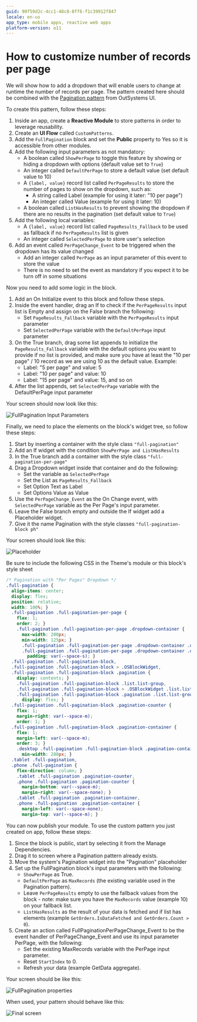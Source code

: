 ```yaml
---
guid: 90f59d2c-4cc1-48c8-8ff6-f1c39912f847
locale: en-us
app_type: mobile apps, reactive web apps
platform-version: o11
---
```


# How to customize number of records per page

We will show how to add a dropdown that will enable users to change at runtime the number of records per page.
The pattern created here should be combined with the [Pagination pattern](https://success.outsystems.com/documentation/11/developing_an_application/design_ui/patterns/using_mobile_and_reactive_patterns/navigation/pagination/) from OutSystems UI.

To create this pattern, follow these steps:

1. Inside an app, create a **Reactive Module** to store patterns in order to leverage reusability.
1. Create an **UI Flow** called `CustomPatterns`.
1. Add the `FullPagination` block and set the **Public** property to Yes so it is accessible from other modules.
1. Add the following input parameters as not mandatory:
    * A boolean called `ShowPerPage` to toggle this feature by showing or hiding a dropdown with options (default value set to `True`)
    * An integer called `DefaultPerPage` to store a default value (set default value to 10)
    * A `{label, value}` record list called `PerPageResults` to store the number of pages to show on the dropdown, such as:
        * A string called Label (example for using it later: "10 per page")
        * An integer called Value (example for using it later: 10)
    * A boolean called `ListHasResults` to prevent showing the dropdown if there are no results in the pagination (set default value to `True`)
1. Add the following local variables:
    * A `{label, value}` record list called `PageResults_Fallback` to be used as fallback if no `PerPageResults` list is given
    * An integer called `SelectedPerPage` to store user's selection
1. Add an event called `PerPageChange_Event` to be triggered when the dropdown has its value changed
    * Add an integer called `PerPage` as an input parameter of this event to store the value
    * There is no need to set the event as mandatory if you expect it to be turn off in some situations

Now you need to add some logic in the block.

1. Add an On Initialize event to this block and follow these steps.
1. Inside the event handler, drag an If to check if the `PerPageResults` input list is Empty and assign on the False branch the following:
    * Set `PageResults_Fallback` variable with the `PerPageResults` input parameter
    * Set `SelectedPerPage` variable with the `DefaultPerPage` input parameter
1. On the True branch, drag some list appends to initialize the `PageResults_Fallback` variable with the default options you want to provide if no list is provided, and make sure you have at least the "10 per page" / 10 record as we are using 10 as the default value. Example:
    * Label: "5 per page" and value: 5
    * Label: "10 per page" and value: 10
    * Label: "15 per page" and value: 15, and so on
1. After the list appends, set `SelectedPerPage` variable with the DefaultPerPage input parameter

Your screen should now look like this:

![FullPagination Input Parameters](./images/fullpagination-input-parameters-ss.png)

Finally, we need to place the elements on the block's widget tree, so follow these steps:

1. Start by inserting a container with the style class `"full-pagination"`
1. Add an If widget with the condition `ShowPerPage and ListHasResults`
1. In the True branch add a container with the style class `"full-pagination-per-page"`
1. Drag a Dropdown widget inside that container and do the following:
    * Set the variable as `SelectedPerPage`
    * Set the List as `PageResults_Fallback`
    * Set Option Text as Label
    * Set Options Value as Value
1. Use the `PerPageChange_Event` as the On Change event, with `SelectedPerPage` variable as the Per Page's input parameter.
1. Leave the False branch empty and outside the If widget add a Placeholder widget.
1. Give it the name Pagination with the style classes `"full-pagination-block ph"`

Your screen should look like this:

![Placeholder](./images/pagination-placeholder-ss.png)

Be sure to include the following CSS in the Theme's module or this block's style sheet

```css
/* Pagination with "Per Pages" Dropdown */
.full-pagination {
  align-items: center;
  display: flex;
  position: relative;
  width: 100%; }
  .full-pagination .full-pagination-per-page {
    flex: 1;
    order: 2; }
    .full-pagination .full-pagination-per-page .dropdown-container {
      max-width: 200px;
      min-width: 125px; }
      .full-pagination .full-pagination-per-page .dropdown-container .dropdown-display,
      .full-pagination .full-pagination-per-page .dropdown-container .dropdown {
        padding: var(--space-s); }
  .full-pagination .full-pagination-block,
  .full-pagination .full-pagination-block > .OSBlockWidget,
  .full-pagination .full-pagination-block .pagination {
    display: contents; }
    .full-pagination .full-pagination-block .list.list-group,
    .full-pagination .full-pagination-block > .OSBlockWidget .list.list-group,
    .full-pagination .full-pagination-block .pagination .list.list-group {
      display: flex; }
  .full-pagination .full-pagination-block .pagination-counter {
    flex: 1;
    margin-right: var(--space-m);
    order: 1; }
  .full-pagination .full-pagination-block .pagination-container {
    flex: 1;
    margin-left: var(--space-m);
    order: 3; }
    .desktop .full-pagination .full-pagination-block .pagination-container {
      min-width: 280px; }
  .tablet .full-pagination,
  .phone .full-pagination {
    flex-direction: column; }
    .tablet .full-pagination .pagination-counter,
    .phone .full-pagination .pagination-counter {
      margin-bottom: var(--space-m);
      margin-right: var(--space-none); }
    .tablet .full-pagination .pagination-container,
    .phone .full-pagination .pagination-container {
      margin-left: var(--space-none);
      margin-top: var(--space-m); }
```

You can now publish your module.
To use the custom pattern you just created on app, follow these steps:

1. Since the block is public, start by selecting it from the Manage Dependencies.
1. Drag it to screen where a Pagination pattern already exists.
1. Move the system's Pagination widget into the "Pagination" placeholder
1. Set up the FullPagination block's input parameters with the following:
    * `ShowPerPage` as True.
    * `DefaultPerPage` as `MaxRecords` (the existing variable used in the Pagination pattern).
    * Leave `PerPageResults` empty to use the fallback values from the block - note: make sure you have the `MaxRecords` value (example 10) on your fallback list.
    * `ListHasResults` as the result of your data is fetched and if list has elements (example `GetOrders.IsDataFetched and GetOrders.Count > 0`).
1. Create an action called FullPaginationPerPageChange_Event to be the event handler of PerPageChange_Event and use its input parameter PerPage, with the following:
    * Set the existing MaxRecords variable with the PerPage input parameter.
    * Reset `StartIndex` to 0.
    * Refresh your data (example GetData aggregate).

Your screen should be like this:

![FullPagination properties](./images/fullpagination-properties-ss.png)

When used, your pattern should behave like this:

![Final screen](./images/screen.png)
